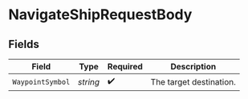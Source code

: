 # NavigateShipRequestBody


## Fields

| Field                   | Type                    | Required                | Description             |
| ----------------------- | ----------------------- | ----------------------- | ----------------------- |
| `WaypointSymbol`        | *string*                | :heavy_check_mark:      | The target destination. |